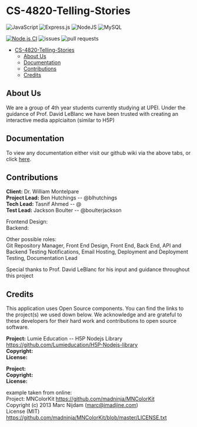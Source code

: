 # CS-4820-Telling-Stories


![JavaScript](https://img.shields.io/badge/javascript-%23323330.svg?style=for-the-badge&logo=javascript&logoColor=%23F7DF1E)
![Express.js](https://img.shields.io/badge/express.js-%23404d59.svg?style=for-the-badge&logo=express&logoColor=%2361DAFB)
![NodeJS](https://img.shields.io/badge/node.js-6DA55F?style=for-the-badge&logo=node.js&logoColor=white)
![MySQL](https://img.shields.io/badge/mysql-%2300f.svg?style=for-the-badge&logo=mysql&logoColor=white)


[![Node.js CI](https://github.com/blhutchings/CS-4820-Telling-Stories/actions/workflows/node.js.yml/badge.svg)](https://github.com/blhutchings/CS-4820-Telling-Stories/actions/workflows/node.js.yml)
![issues](https://img.shields.io/github/issues/blhutchings/CS-4820-Telling-Stories)
![pull requests](https://img.shields.io/github/issues-pr/blhutchings/CS-4820-Telling-Stories)




- [CS-4820-Telling-Stories](#cs-4820-telling-stories)
  - [About Us](#about-us)
  - [Documentation](#documentation)
  - [Contributions](#contributions)
  - [Credits](#credits)



## About Us

We are a group of 4th year students currently studying at UPEI. Under the guidance of Prof. David LeBlanc we have been trusted with creating an interactive media applciaiton (similar to H5P)



## Documentation

To view any documentation either visit our github wiki via the above tabs, or click [here](https://github.com/blhutchings/CS-4820-Telling-Stories/wiki).

## Contributions 

**Client:** Dr. William Montelpare  
**Project Lead:** Ben Hutchings -- @blhutchings  
**Tech Lead:** Tasnif Ahmed -- @  
**Test Lead:** Jackson Boulter -- @boulterjackson  

Frontend Design:  
Backend:

Other possible roles:   
Git Repository Manager, Front End Design, Front End, Back End, API and Backend Testing Notifications, Email
Hosting, Deployment and Deployment Testing, Documentation Lead  

Special thanks to Prof. David LeBlanc for his input and guidance throughout this project  


## Credits 
This application uses Open Source components. You can find the links to the project(s) we used down below. We acknowledge and are grateful to these developers for their hard work and contributions to open source software.  

**Project:** Lumie Education -- H5P Nodejs Library https://github.com/Lumieducation/H5P-Nodejs-library  
**Copyright:**  
**License:**

**Project:**  
**Copyright:**  
**License:**  

example taken from online:  
Project: MNColorKit https://github.com/madninja/MNColorKit  
Copyright (c) 2013 Marc Nijdam (marc@imadjine.com)  
License (MIT) https://github.com/madninja/MNColorKit/blob/master/LICENSE.txt  